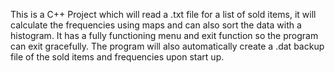 This is a C++ Project which will read a .txt file for a list of sold items, it will calculate the frequencies using maps and can also sort the data with a histogram. It has a fully functioning menu and exit function so the program can exit gracefully. The program will also automatically create a .dat backup file of the sold items and frequencies upon start up.
